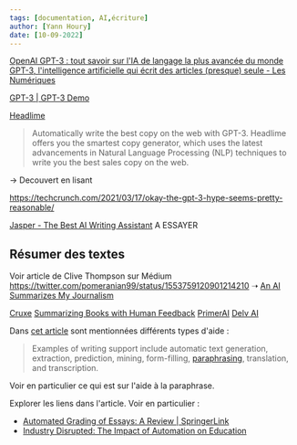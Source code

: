 ```yaml
---
tags: [documentation, AI,écriture]
author: [Yann Houry]
date: [10-09-2022]
---
```


[OpenAI GPT-3 : tout savoir sur l'IA de langage la plus avancée du monde](https://www.lebigdata.fr/openai-gpt-3-tout-savoir)
[GPT-3, l'intelligence artificielle qui écrit des articles (presque) seule - Les Numériques](https://www.lesnumeriques.com/appli-logiciel/gpt-3-l-intelligence-artificielle-qui-ecrit-des-articles-presque-seule-a154707.html)

[GPT-3 | GPT-3 Demo](https://gpt3demo.com/product/gpt-3)

[Headlime](https://headlime.com/features/ai-copywriter)
> Automatically write the best copy on the web with GPT-3.
> Headlime offers you the smartest copy generator, which uses the latest advancements in Natural Language Processing (NLP) techniques to write you the best sales copy on the web.

-> Decouvert en lisant 

https://techcrunch.com/2021/03/17/okay-the-gpt-3-hype-seems-pretty-reasonable/

[Jasper - The Best AI Writing Assistant](https://www.jasper.ai/) A ESSAYER

## Résumer des textes
Voir article de Clive Thompson sur Médium https://twitter.com/pomeranian99/status/1553759120901214210 ➝ [An AI Summarizes My Journalism](https://clivethompson.medium.com/an-ai-summarizes-my-journalism-b14cc94a6bc3)

[Cruxe](https://www.cruxe.in/)
[Summarizing Books with Human Feedback](https://openai.com/blog/summarizing-books/)
[PrimerAI](https://primer.ai/)
[Delv AI](https://www.delv.ai/)

Dans [cet article](https://theconversation.com/artificial-intelligence-is-getting-better-at-writing-and-universities-should-worry-about-plagiarism-160481) sont mentionnées différents types d'aide : 

> Examples of writing support include automatic text generation, extraction, prediction, mining, form-filling, [paraphrasing](https://edintegrity.biomedcentral.com/articles/10.1007/s40979-018-0036-7), translation, and transcription.

Voir en particulier ce qui est sur l'aide à la paraphrase.

Explorer les liens dans l'article. Voir en particulier :

- [Automated Grading of Essays: A Review | SpringerLink](https://link.springer.com/chapter/10.1007/978-3-030-68449-5_25)
- [Industry Disrupted: The Impact of Automation on Education](https://www.bustedcubicle.com/features/industry-disrupted/education)


